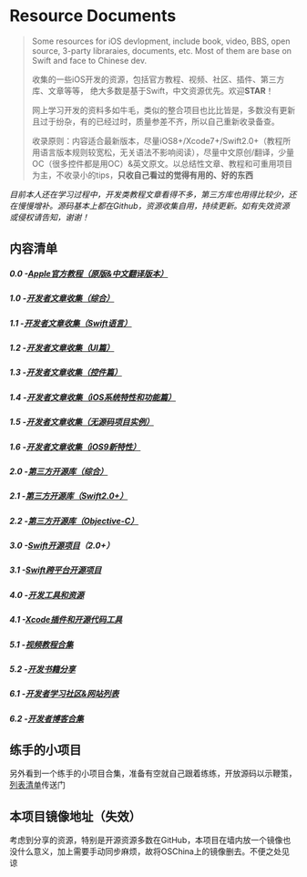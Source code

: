 # Resource Documents

> Some resources for iOS devlopment, include book, video, BBS, open source, 3-party libraraies, documents, etc. Most of them are base on Swift and face to Chinese dev.
> 
> 收集的一些iOS开发的资源，包括官方教程、视频、社区、插件、第三方库、文章等等， 绝大多数是基于Swift，中文资源优先。欢迎**STAR**！
> 
> 网上学习开发的资料多如牛毛，类似的整合项目也比比皆是，多数没有更新且过于纷杂，有的已经过时，质量参差不齐，所以自己重新收录备查。
> 
> 收录原则：内容适合最新版本，尽量iOS8+/Xcode7+/Swift2.0+（教程所用语言版本规则较宽松，无关语法不影响阅读），尽量中文原创/翻译，少量OC（很多控件都是用OC）&英文原文。以总结性文章、教程和可重用项目为主，不收录小的tips，**只收自己看过的觉得有用的、好的东西**

_目前本人还在学习过程中，开发类教程文章看得不多，第三方库也用得比较少，还在慢慢增补。源码基本上都在Github，资源收集自用，持续更新。如有失效资源或侵权请告知，谢谢！_

## 内容清单
##### 0.0 -[Apple官方教程（原版&中文翻译版本）][1]
##### 1.0 -[开发者文章收集（综合）][2]
##### 1.1 -[开发者文章收集（Swift语言）][3]
##### 1.2 -[开发者文章收集（UI篇）][4]
##### 1.3 -[开发者文章收集（控件篇）][5]
##### 1.4 -[开发者文章收集（iOS系统特性和功能篇）][6]
##### 1.5 -[开发者文章收集（无源码项目实例）][7]
##### 1.6 -[开发者文章收集（iOS9新特性）][8]
##### 2.0 -[第三方开源库（综合）][9]
##### 2.1 -[第三方开源库（Swift2.0+）][10]
##### 2.2 -[第三方开源库（Objective-C）][11]
##### 3.0 -[Swift开源项目][12]（2.0+）
##### 3.1 -[Swift跨平台开源项目][13]
##### 4.0 -[开发工具和资源][14]
##### 4.1 -[Xcode插件和开源代码工具][15]
##### 5.1 -[视频教程合集][16]
##### 5.2 -[开发书籍分享][17]
##### 6.1 -[开发者学习社区&网站列表][18]
##### 6.2 -[开发者博客合集][19]

## 练手的小项目
另外看到一个练手的小项目合集，准备有空就自己跟着练练，开放源码以示鞭策，[列表清单][20]传送门

## 本项目镜像地址（失效）
考虑到分享的资源，特别是开源资源多数在GitHub，本项目在墙内放一个镜像也没什么意义，加上需要手动同步麻烦，故将OSChina上的镜像删去。不便之处见谅

[1]:	0.0fromApple.md
[2]:	1.0other.md
[3]:	1.1swift.md
[4]:	1.2UI.md
[5]:	1.3widget.md
[6]:	1.4iosFunction.md
[7]:	1.5project.md
[8]:	1.6iOS9.md
[9]:	2.03rdLib.md
[10]:	2.1swiftLib.md
[11]:	2.2ocLib.md
[12]:	3.0SwiftProject.md
[13]:	3.1SwiftProjectOther.md
[14]:	4.0ToolAndRes.md
[15]:	4.1Xcode.md
[16]:	5.1Video.md
[17]:	5.2books.md
[18]:	6.1bbs.md
[19]:	6.2blog.md
[20]:	tryList.md